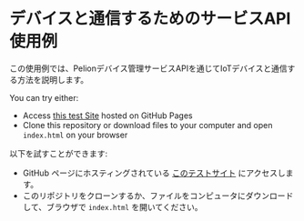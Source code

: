 # デバイスと通信するためのサービスAPI使用例

この使用例では、Pelionデバイス管理サービスAPIを通じてIoTデバイスと通信する方法を説明します。

You can try either:
* Access [this test Site](https://coisme.github.io/Pelion-device-e2e-example/) hosted on GitHub Pages
* Clone this repository or download files to your computer and open `index.html` on your browser

以下を試すことができます:
* GitHub ページにホスティングされている [このテストサイト](https://toyowata.github.io/Pelion-device-e2e-example/) にアクセスします。
* このリポジトリをクローンするか、ファイルをコンピュータにダウンロードして、ブラウザで `index.html` を開いてください。
